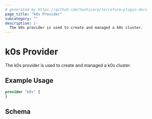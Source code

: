 ```yaml
---
# generated by https://github.com/hashicorp/terraform-plugin-docs
page_title: "k0s Provider"
subcategory: ""
description: |-
  The k0s provider is used to create and managed a k0s cluster.
---
```


# k0s Provider

The k0s provider is used to create and managed a k0s cluster.

## Example Usage

```terraform
provider "k0s" {
}
```

<!-- schema generated by tfplugindocs -->
## Schema
